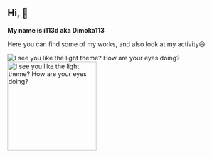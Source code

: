 ## Hi, 👋 

**My name is i113d aka Dimoka113**

Here you can find some of my works, and also look at my activity😄

<picture>
  <source media="(prefers-color-scheme: dark)" srcset="https://github-readme-stats.vercel.app/api?username=Dimoka113&show_icons=true&theme=dark">
  <img align="top" alt="I see you like the light theme? How are your eyes doing?" src="https://github-readme-stats.vercel.app/api?username=Dimoka113&show_icons=true">
</picture>

<picture>
  <source media="(prefers-color-scheme: dark)" srcset="https://github-readme-stats.vercel.app/api/top-langs/?username=Dimoka113&hide_progress=false&theme=dark">
  <img height=200 align="top" alt="I see you like the light theme? How are your eyes doing?" src="https://github-readme-stats.vercel.app/api/top-langs/?username=Dimoka113&hide_progress=false">
</picture>

<!--
**Dimoka113/Dimoka113** is a ✨ _special_ ✨ repository because its `README.md` (this file) appears on your GitHub profile.

Here are some ideas to get you started:

- 🔭 I’m currently working on ...
- 🌱 I’m currently learning ...
- 👯 I’m looking to collaborate on ...
- 🤔 I’m looking for help with ...
- 💬 Ask me about ...
- 📫 How to reach me: ...
- 😄 Pronouns: ...
- ⚡ Fun fact: ...
-->
